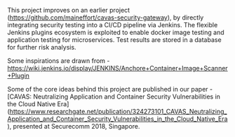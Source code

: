 This project improves on an earlier project (https://github.com/maineffort/cavas-security-gateway), by directly integrating security testing into a CI/CD pipeline via Jenkins.
The flexible Jenkins plugins ecosystem is exploited to enable docker image testing and application testing for microservices.
Test results are stored in a database for further risk analysis. 

Some inspirations are drawn from - https://wiki.jenkins.io/display/JENKINS/Anchore+Container+Image+Scanner+Plugin

Some of the core ideas behind this project are published in our paper - [CAVAS: Neutralizing Application and Container Security Vulnerabilities in the Cloud Native Era] (https://www.researchgate.net/publication/324273101_CAVAS_Neutralizing_Application_and_Container_Security_Vulnerabilities_in_the_Cloud_Native_Era), presented at Securecomm 2018, Singapore.

